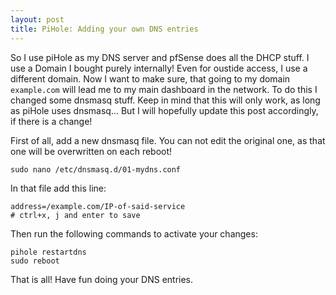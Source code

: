 ```yaml
---
layout: post
title: PiHole: Adding your own DNS entries
---
```


So I use piHole as my DNS server and pfSense does all the DHCP stuff. I use a Domain I bought purely internally! Even for oustide access, I use a different domain. Now I want to make sure, that going to my domain `example.com` will lead me to my main dashboard in the network. To do this I changed some dnsmasq stuff. Keep in mind that this will only work, as long as piHole uses dnsmasq... But I will hopefully update this post accordingly, if there is a change!

First of all, add a new dnsmasq file. You can not edit the original one, as that one will be overwritten on each reboot!
```
sudo nano /etc/dnsmasq.d/01-mydns.conf
```

In that file add this line:
```
address=/example.com/IP-of-said-service
# ctrl+x, j and enter to save
```

Then run the following commands to activate your changes:
```
pihole restartdns
sudo reboot
```

That is all! Have fun doing your DNS entries.
